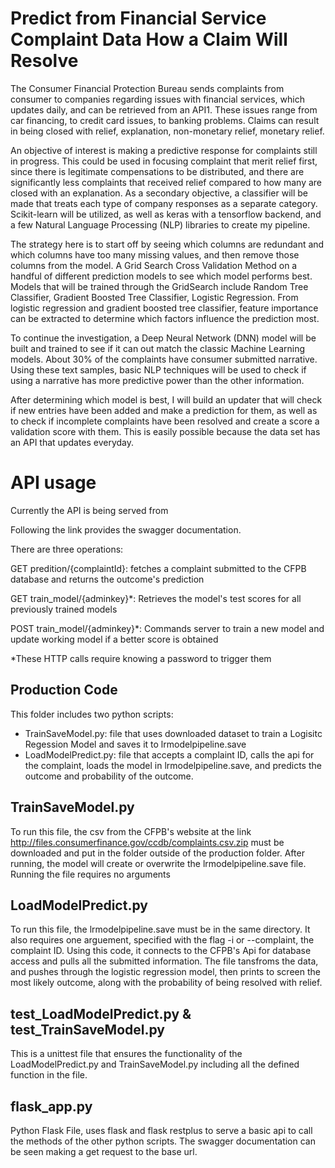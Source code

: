 # Predict from Financial Service Complaint Data How a Claim Will Resolve

The Consumer Financial Protection Bureau sends complaints from consumer to companies regarding issues with financial services, which updates daily, and can be retrieved from an API1. These issues range from car financing, to credit card issues, to banking problems. Claims can result in being closed with relief, explanation, non-monetary relief, monetary relief. 

An objective of interest  is making a predictive response for complaints still in progress. This could be used in focusing complaint that merit relief first, since there is legitimate compensations to be distributed, and there are significantly less complaints that received relief compared to how many are closed with an explanation. As a secondary objective, a classifier will be made that treats each type of company responses as a separate category. Scikit-learn will be utilized, as well as keras with a tensorflow backend, and a few Natural Language Processing (NLP) libraries to create my pipeline.

The strategy here is to start off by seeing which columns are redundant and which columns have too many missing values, and then remove those columns from the model. A Grid Search Cross Validation Method on a handful of different prediction models to see which model performs best. Models that will be trained through the GridSearch include Random Tree Classifier, Gradient Boosted Tree Classifier, Logistic Regression. From logistic regression and gradient boosted tree classifier, feature importance can be extracted to determine which factors influence the prediction most. 

To continue the investigation, a Deep Neural Network (DNN) model will be built and trained to see if it can out match the classic Machine Learning models. About 30% of the complaints have consumer submitted narrative. Using these text samples, basic NLP techniques will be used to check if using a narrative has more predictive power than the other information. 

After determining which model is best, I will build an updater that will check if new entries have been added and make a prediction for them, as well as to check if incomplete complaints have been resolved and create a score a validation score with them. This is easily possible because the data set has an API that updates everyday.

# API usage

Currently the API is being served from 

Following the link provides the swagger documentation.

There are three operations:

GET predition/{complaintId}: fetches a complaint submitted to the CFPB database and returns the outcome's prediction

GET train_model/{adminkey}*: Retrieves the model's test scores for all previously trained models

POST train_model/{adminkey}*: Commands server to train a new model and update working model if a better score is obtained

*These HTTP calls require knowing a password to trigger them

## Production Code

This folder includes two python scripts:
- TrainSaveModel.py: file that uses downloaded dataset to train a Logisitc Regession Model and saves it to lrmodelpipeline.save
- LoadModelPredict.py: file that accepts a complaint ID, calls the api for the complaint, loads the model in lrmodelpipeline.save, and predicts the outcome and probability of the outcome.

## TrainSaveModel.py

To run this file, the csv from the CFPB's website at the link http://files.consumerfinance.gov/ccdb/complaints.csv.zip must be downloaded and put in the folder outside of the production folder. After running, the model will create or overwrite the lrmodelpipeline.save file. Running the file requires no arguments

## LoadModelPredict.py

To run this file, the lrmodelpipeline.save must be in the same directory. It also requires one arguement, specified with the flag -i or --complaint, the complaint ID. Using this code, it connects to the CFPB's Api for database access and pulls all the submitted information. The file tansfroms the data, and pushes through the logistic regression model, then prints to screen the most likely outcome, along with the probability of being resolved with relief.

## test_LoadModelPredict.py & test_TrainSaveModel.py

This is a unittest file that ensures the functionality of the LoadModelPredict.py and TrainSaveModel.py including all the defined function in the file.

## flask_app.py

Python Flask File, uses flask and flask restplus to serve a basic api to call the methods of the other python scripts. The swagger documentation can be seen making a get request to the base url.